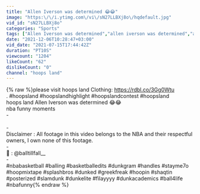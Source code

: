 ```yaml
---
title: "Allen Iverson was determined 😂😂"
image: "https:\/\/i.ytimg.com\/vi\/sN27LLBXj8o\/hqdefault.jpg"
vid_id: "sN27LLBXj8o"
categories: "Sports"
tags: ["Allen Iverson was determined","allen iverson was determined","allen iverson"]
date: "2021-12-06T10:28:47+03:00"
vid_date: "2021-07-15T17:44:42Z"
duration: "PT10S"
viewcount: "1204"
likeCount: "62"
dislikeCount: "0"
channel: "hoops land"
---
```

{% raw %}please visit hoops land Clothing: <a rel="nofollow" target="blank" href="https://rdbl.co/3Gg0Wtu">https://rdbl.co/3Gg0Wtu</a><br />. #hoopsland #hoopslandhighlight #hoopslandcontest #hoopsland <br />hoops land Allen Iverson was determined 😂😂<br />nba funny moments<br />-<br /><br />-<br />Disclaimer : All footage in this video belongs to the NBA and their respectful owners, I own none of this footage. <br />- <br />🎥 : @balltillfall__<br />-<br />#nbabasketball #balling #basketballedits #dunkgram #handles #stayme7o #hoopmixtape #splashbros #dunked #greekfreak #hoopin #shaqtin #posterized #slamdunk #dunkelite #filayyyy #dunkacademics #ball4life #nbafunny{% endraw %}
